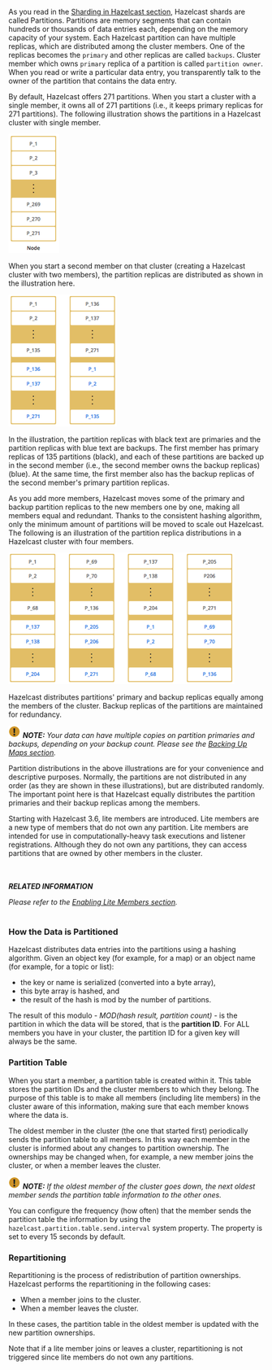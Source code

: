 
As you read in the [Sharding in Hazelcast section](00_Sharding_In_Hazelcast.md), Hazelcast shards are called Partitions. Partitions are memory segments that can contain hundreds or thousands of data entries each, depending on the memory capacity of your system. Each Hazelcast partition can have multiple replicas, which are distributed among the cluster members. One of the replicas becomes the `primary` and other replicas are called `backups`. Cluster member which owns `primary` replica of a partition is called `partition owner`. When you read or write a particular data entry, you transparently talk to the owner of the partition that contains the data entry.

By default, Hazelcast offers 271 partitions. When you start a cluster with a single member, it owns all of 271 partitions (i.e., it keeps primary replicas for 271 partitions). The following illustration shows the partitions in a Hazelcast cluster with single member.

![Single Member with Partitions](../images/NodePartition.jpg)

When you start a second member on that cluster (creating a Hazelcast cluster with two members), the partition replicas are distributed as shown in the illustration here.

![Cluster with Two Members - Backups are Created](../images/BackupPartitions.jpg)

In the illustration, the partition replicas with black text are primaries and the partition replicas with blue text are backups. The first member has primary replicas of 135 partitions (black), and each of these partitions are backed up in the second member (i.e., the second member owns the backup replicas) (blue). At the same time, the first member also has the backup replicas of the second member's primary partition replicas.

As you add more members, Hazelcast moves some of the primary and backup partition replicas to the new members one by one, making all members equal and redundant. Thanks to the consistent hashing algorithm, only the minimum amount of partitions will be moved to scale out Hazelcast. The following is an illustration of the partition replica distributions in a Hazelcast cluster with four members.

![Cluster with Four Members](../images/FourNodeCluster.jpg)

Hazelcast distributes partitions' primary and backup replicas equally among the members of the cluster. Backup replicas of the partitions are maintained for redundancy.


![image](../images/NoteSmall.jpg) ***NOTE:*** *Your data can have multiple copies on partition primaries and backups, depending on your backup count. Please see the [Backing Up Maps section](/06_Distributed_Data_Structures/00_Map/01_Backing_Up_Maps.md).*


Partition distributions in the above illustrations are for your convenience and descriptive purposes. Normally, the partitions are not distributed in any order (as they are shown in these illustrations), but are distributed randomly. The important point here is that Hazelcast equally distributes the partition primaries and their backup replicas among the members.

Starting with Hazelcast 3.6, lite members are introduced. Lite members are a new type of members that do not own any partition. Lite members are intended for use in computationally-heavy task executions and listener registrations. Although they do not own any partitions,
they can access partitions that are owned by other members in the cluster.

<br></br>
***RELATED INFORMATION***

*Please refer to the [Enabling Lite Members section](/17_Management/03_Cluster_Utilities/04_Enabling_Lite_Members.md).*
<br></br> 


### How the Data is Partitioned

Hazelcast distributes data entries into the partitions using a hashing algorithm. Given an object key (for example, for a map) or an object name (for example, for a topic or list):

- the key or name is serialized (converted into a byte array),
- this byte array is hashed, and
- the result of the hash is mod by the number of partitions.

The result of this modulo - *MOD(hash result, partition count)* -  is the partition in which the data will be stored, that is the **partition ID**. For ALL members you have in your cluster, the partition ID for a given key will always be the same.

### Partition Table

When you start a member, a partition table is created within it. This table stores the partition IDs and the cluster members to which they belong. The purpose of this table is to make all members (including lite members) in the cluster aware of this information, making sure that each member knows where the data is.

The oldest member in the cluster (the one that started first) periodically sends the partition table to all members. In this way each member in the cluster is informed about any changes to partition ownership. The ownerships may be changed when, for example, a new member joins the cluster, or when a member leaves the cluster.

![image](../images/NoteSmall.jpg) ***NOTE:*** *If the oldest member of the cluster goes down, the next oldest member sends the partition table information to the other ones.*

You can configure the frequency (how often) that the member sends the partition table the information by using the `hazelcast.partition.table.send.interval` system property. The property is set to every 15 seconds by default. 

### Repartitioning

Repartitioning is the process of redistribution of partition ownerships. Hazelcast performs the repartitioning in the following cases:

- When a member joins to the cluster.
- When a member leaves the cluster.

In these cases, the partition table in the oldest member is updated with the new partition ownerships. 

Note that if a lite member joins or leaves a cluster, repartitioning is not triggered since lite members do not own any partitions.


